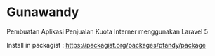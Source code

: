 # Gunawandy
Pembuatan Aplikasi Penjualan Kuota Interner  menggunakan Laravel 5


Install in packagist : https://packagist.org/packages/pfandy/package
